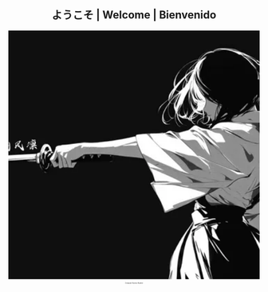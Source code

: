 <div align="center">
  <h2>ようこそ | Welcome | Bienvenido</h2>
  <img src="https://github.com/NingJjwo/NingJjwo/blob/main/backgroundl.png" alt="name" width="100%" style="object-fit: cover; height: 500px;">
</div>
<p align="center" style="font-size: 20%;"><em>Computer Science Student</em></p>

